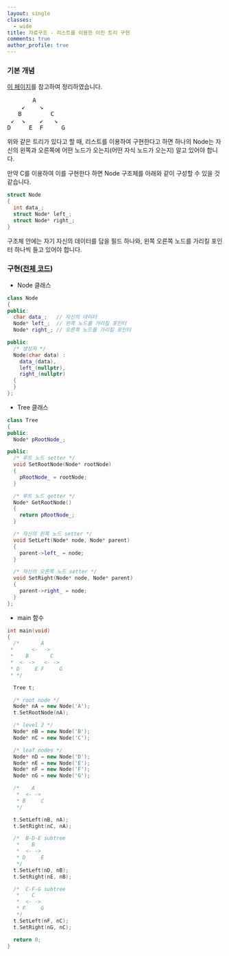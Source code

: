 ```yaml
---
layout: single
classes:
  - wide
title: 자료구조 - 리스트를 이용한 이진 트리 구현
comments: true
author_profile: true
---
```


### 기본 개념
[이 페이지](https://www.geeksforgeeks.org/binary-tree-set-1-introduction/)를 참고하여 정리하였습니다.

<pre>
       A
    &swarr;    &searr;
   B        C
 &swarr;  &searr;    &swarr;   &searr;
D     E  F     G
</pre>

위와 같은 트리가 있다고 할 때, 리스트를 이용하여 구현한다고 하면 하나의 Node는 자신의 왼쪽과 오른쪽에 어떤 노드가 오는지(어떤 자식 노드가 오는지) 알고 있어야 합니다.

만약 C를 이용하여 이를 구현한다 하면 Node 구조체를 아래와 같이 구성할 수 있을 것 같습니다.
~~~c
struct Node
{
  int data_;
  struct Node* left_;
  struct Node* right_;
}
~~~

구조체 안에는 자기 자신의 데이터를 담을 필드 하나와, 왼쪽 오른쪽 노드를 가리킬 포인터 하나씩 들고 있어야 합니다.

### 구현([전체 코드](https://github.com/SongKJ00/data-structure-study/blob/master/tree/tree_basic_with_list.cpp))
* Node 클래스

~~~cpp
class Node
{
public:
  char data_;   // 자신의 데이터
  Node* left_;  // 왼쪽 노드를 가리킬 포인터
  Node* right_; // 오른쪽 노드를 가리킬 포인터

public:
  /* 생성자 */
  Node(char data) :
    data_(data),
    left_(nullptr),
    right_(nullptr)
  {
  }
};
~~~

* Tree 클래스

~~~cpp
class Tree
{
public:
  Node* pRootNode_;

public:
  /* 루트 노드 setter */
  void SetRootNode(Node* rootNode)
  {
    pRootNode_ = rootNode;
  }

  /* 루트 노드 getter */
  Node* GetRootNode()
  {
    return pRootNode_;
  }

  /* 자신의 왼쪽 노드 setter */
  void SetLeft(Node* node, Node* parent)
  {
    parent->left_ = node;
  }

  /* 자신의 오른쪽 노드 setter */
  void SetRight(Node* node, Node* parent)
  {
    parent->right_ = node;
  }
};
~~~

* main 함수

~~~cpp
int main(void)
{
  /*       A
 *      <-  ->
 *    B       C
 *  <- ->   <- ->
 * D     E F     G
 * */

  Tree t;

  /* root node */
  Node* nA = new Node('A');
  t.SetRootNode(nA);

  /* level 2 */
  Node* nB = new Node('B');
  Node* nC = new Node('C');

  /* leaf nodes */
  Node* nD = new Node('D');
  Node* nE = new Node('E');
  Node* nF = new Node('F');
  Node* nG = new Node('G');

  /*    A
   *  <- ->
   * B     C
   */

  t.SetLeft(nB, nA);
  t.SetRight(nC, nA);

  /*  B-D-E subtree
   *    B
   *  <- ->
   * D     E
   */
  t.SetLeft(nD, nB);
  t.SetRight(nE, nB);

  /*  C-F-G subtree
   *    C
   *  <- ->
   * F     G
   */
  t.SetLeft(nF, nC);
  t.SetRight(nG, nC);

  return 0;
}
~~~